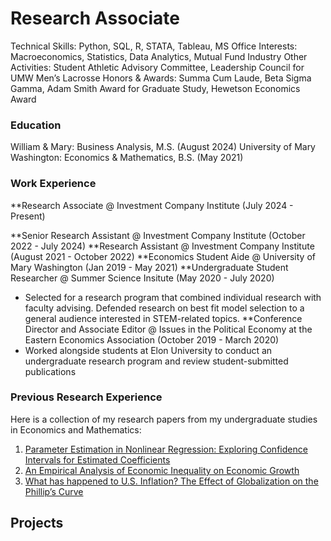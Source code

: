 # Research Associate
Technical Skills: Python, SQL, R, STATA, Tableau, MS Office
Interests: Macroeconomics, Statistics, Data Analytics, Mutual Fund Industry
Other Activities: Student Athletic Advisory Committee, Leadership Council for UMW Men’s Lacrosse
Honors & Awards: Summa Cum Laude, Beta Sigma Gamma, Adam Smith Award for Graduate Study, Hewetson Economics Award
### Education
William & Mary: Business Analysis, M.S. (August 2024)
University of Mary Washington: Economics & Mathematics, B.S. (May 2021)

### Work Experience
**Research Associate @ Investment Company Institute (July 2024 - Present)

**Senior Research Assistant @ Investment Company Institute (October 2022 - July 2024)
**Research Assistant @ Investment Company Institute (August 2021 - October 2022)
**Economics Student Aide @ University of Mary Washington (Jan 2019 - May 2021)
**Undergraduate Student Researcher @ Summer Science Insitute (May 2020 - July 2020)
- Selected for a research program that combined individual research with faculty advising. Defended research on best fit model selection to a general audience interested in STEM-related topics.
**Conference Director and Associate Editor @ Issues in the Political Economy at the Eastern Economics Association (October 2019 - March 2020)
- Worked alongside students at Elon University to conduct an undergraduate research program and review student-submitted publications
### Previous Research Experience
Here is a collection of my research papers from my undergraduate studies in Economics and Mathematics:
1. [Parameter Estimation in Nonlinear Regression: Exploring Confidence Intervals for Estimated Coefficients](https://scholar.umw.edu/student_research/390/)
2. [An Empirical Analysis of Economic Inequality on Economic Growth](https://scholar.umw.edu/student_research/389/)
3. [What has happened to U.S. Inflation? The Effect of Globalization on the Phillip’s Curve](https://blogs.elon.edu/ipe/issues/volume-29-issue-1-2020/)

## Projects
